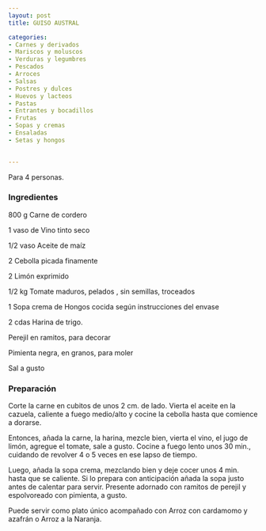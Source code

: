 ```yaml
---
layout: post
title: GUISO AUSTRAL

categories:
- Carnes y derivados
- Mariscos y moluscos
- Verduras y legumbres
- Pescados
- Arroces
- Salsas
- Postres y dulces
- Huevos y lacteos
- Pastas
- Entrantes y bocadillos
- Frutas
- Sopas y cremas
- Ensaladas
- Setas y hongos
 

---
```

Para 4 personas.

<h3>Ingredientes</h3>

800 g Carne de cordero

1 vaso de Vino tinto seco

1/2 vaso Aceite de maíz

2 Cebolla picada finamente

2 Limón exprimido

1/2 kg Tomate maduros, pelados , sin semillas, troceados

1 Sopa crema de Hongos cocida según instrucciones del envase

2 cdas Harina de trigo.

Perejil en ramitos, para decorar

Pimienta negra, en granos, para moler

Sal a gusto

<h3>Preparación</h3>

Corte la carne en cubitos de unos 2 cm. de lado. Vierta el aceite en la cazuela, caliente a fuego medio/alto y cocine la cebolla hasta que comience a dorarse.

Entonces, añada la carne, la harina, mezcle bien, vierta el vino, el jugo de limón, agregue el tomate, sale a gusto. Cocine a fuego lento unos 30 min., cuidando de revolver 4 o 5 veces en ese lapso de tiempo.

Luego, añada la sopa crema, mezclando bien y deje cocer unos 4 min. hasta que se caliente. Si lo prepara con anticipación añada la sopa justo antes de calentar para servir. Presente adornado con ramitos de perejil y espolvoreado con pimienta, a gusto.

Puede servir como plato único acompañado con Arroz con cardamomo y azafrán o Arroz a la Naranja.

